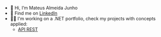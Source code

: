 - 👋 Hi, I’m Mateus Almeida Junho
- 💼 Find me on [LinkedIn](https://www.linkedin.com/in/mateus-junho)
- 👨‍💻 I'm working on a .NET portfolio, check my projects with concepts applied:
  * [API REST](https://github.com/mateus-junho/language-daily-training)


